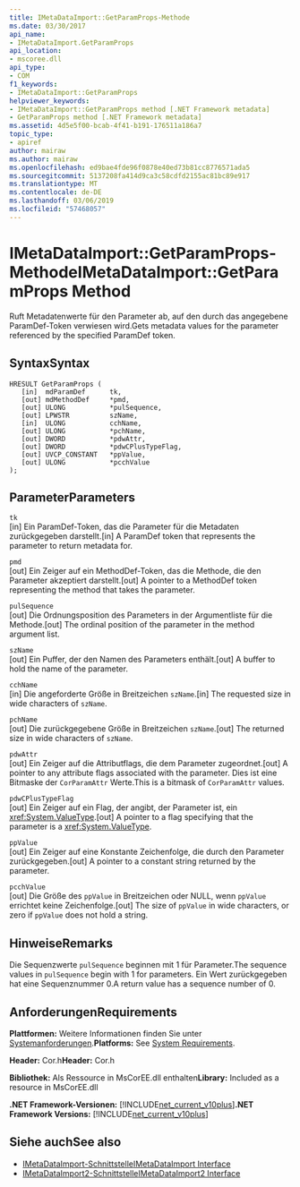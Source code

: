 ```yaml
---
title: IMetaDataImport::GetParamProps-Methode
ms.date: 03/30/2017
api_name:
- IMetaDataImport.GetParamProps
api_location:
- mscoree.dll
api_type:
- COM
f1_keywords:
- IMetaDataImport::GetParamProps
helpviewer_keywords:
- IMetaDataImport::GetParamProps method [.NET Framework metadata]
- GetParamProps method [.NET Framework metadata]
ms.assetid: 4d5e5f00-bcab-4f41-b191-176511a186a7
topic_type:
- apiref
author: mairaw
ms.author: mairaw
ms.openlocfilehash: ed9bae4fde96f0878e40ed73b81cc8776571ada5
ms.sourcegitcommit: 5137208fa414d9ca3c58cdfd2155ac81bc89e917
ms.translationtype: MT
ms.contentlocale: de-DE
ms.lasthandoff: 03/06/2019
ms.locfileid: "57468057"
---
```

# <a name="imetadataimportgetparamprops-method"></a><span data-ttu-id="90043-102">IMetaDataImport::GetParamProps-Methode</span><span class="sxs-lookup"><span data-stu-id="90043-102">IMetaDataImport::GetParamProps Method</span></span>
<span data-ttu-id="90043-103">Ruft Metadatenwerte für den Parameter ab, auf den durch das angegebene ParamDef-Token verwiesen wird.</span><span class="sxs-lookup"><span data-stu-id="90043-103">Gets metadata values for the parameter referenced by the specified ParamDef token.</span></span>  
  
## <a name="syntax"></a><span data-ttu-id="90043-104">Syntax</span><span class="sxs-lookup"><span data-stu-id="90043-104">Syntax</span></span>  
  
```  
HRESULT GetParamProps (  
   [in]  mdParamDef      tk,  
   [out] mdMethodDef     *pmd,  
   [out] ULONG           *pulSequence,  
   [out] LPWSTR          szName,  
   [in]  ULONG           cchName,  
   [out] ULONG           *pchName,  
   [out] DWORD           *pdwAttr,  
   [out] DWORD           *pdwCPlusTypeFlag,  
   [out] UVCP_CONSTANT   *ppValue,  
   [out] ULONG           *pcchValue  
);  
```  
  
## <a name="parameters"></a><span data-ttu-id="90043-105">Parameter</span><span class="sxs-lookup"><span data-stu-id="90043-105">Parameters</span></span>  
 `tk`  
 <span data-ttu-id="90043-106">[in] Ein ParamDef-Token, das die Parameter für die Metadaten zurückgegeben darstellt.</span><span class="sxs-lookup"><span data-stu-id="90043-106">[in] A ParamDef token that represents the parameter to return metadata for.</span></span>  
  
 `pmd`  
 <span data-ttu-id="90043-107">[out] Ein Zeiger auf ein MethodDef-Token, das die Methode, die den Parameter akzeptiert darstellt.</span><span class="sxs-lookup"><span data-stu-id="90043-107">[out] A pointer to a MethodDef token representing the method that takes the parameter.</span></span>  
  
 `pulSequence`  
 <span data-ttu-id="90043-108">[out] Die Ordnungsposition des Parameters in der Argumentliste für die Methode.</span><span class="sxs-lookup"><span data-stu-id="90043-108">[out] The ordinal position of the parameter in the method argument list.</span></span>  
  
 `szName`  
 <span data-ttu-id="90043-109">[out] Ein Puffer, der den Namen des Parameters enthält.</span><span class="sxs-lookup"><span data-stu-id="90043-109">[out] A buffer to hold the name of the parameter.</span></span>  
  
 `cchName`  
 <span data-ttu-id="90043-110">[in] Die angeforderte Größe in Breitzeichen `szName`.</span><span class="sxs-lookup"><span data-stu-id="90043-110">[in] The requested size in wide characters of `szName`.</span></span>  
  
 `pchName`  
 <span data-ttu-id="90043-111">[out] Die zurückgegebene Größe in Breitzeichen `szName`.</span><span class="sxs-lookup"><span data-stu-id="90043-111">[out] The returned size in wide characters of `szName`.</span></span>  
  
 `pdwAttr`  
 <span data-ttu-id="90043-112">[out] Ein Zeiger auf die Attributflags, die dem Parameter zugeordnet.</span><span class="sxs-lookup"><span data-stu-id="90043-112">[out] A pointer to any attribute flags associated with the parameter.</span></span> <span data-ttu-id="90043-113">Dies ist eine Bitmaske der `CorParamAttr` Werte.</span><span class="sxs-lookup"><span data-stu-id="90043-113">This is a bitmask of `CorParamAttr` values.</span></span>  
  
 `pdwCPlusTypeFlag`  
 <span data-ttu-id="90043-114">[out] Ein Zeiger auf ein Flag, der angibt, der Parameter ist, ein <xref:System.ValueType>.</span><span class="sxs-lookup"><span data-stu-id="90043-114">[out] A pointer to a flag specifying that the parameter is a <xref:System.ValueType>.</span></span>  
  
 `ppValue`  
 <span data-ttu-id="90043-115">[out] Ein Zeiger auf eine Konstante Zeichenfolge, die durch den Parameter zurückgegeben.</span><span class="sxs-lookup"><span data-stu-id="90043-115">[out] A pointer to a constant string returned by the parameter.</span></span>  
  
 `pcchValue`  
 <span data-ttu-id="90043-116">[out] Die Größe des `ppValue` in Breitzeichen oder NULL, wenn `ppValue` errichtet keine Zeichenfolge.</span><span class="sxs-lookup"><span data-stu-id="90043-116">[out] The size of `ppValue` in wide characters, or zero if `ppValue` does not hold a string.</span></span>  
  
## <a name="remarks"></a><span data-ttu-id="90043-117">Hinweise</span><span class="sxs-lookup"><span data-stu-id="90043-117">Remarks</span></span>

<span data-ttu-id="90043-118">Die Sequenzwerte `pulSequence` beginnen mit 1 für Parameter.</span><span class="sxs-lookup"><span data-stu-id="90043-118">The sequence values in `pulSequence` begin with 1 for parameters.</span></span> <span data-ttu-id="90043-119">Ein Wert zurückgegeben hat eine Sequenznummer 0.</span><span class="sxs-lookup"><span data-stu-id="90043-119">A return value has a sequence number of 0.</span></span>

## <a name="requirements"></a><span data-ttu-id="90043-120">Anforderungen</span><span class="sxs-lookup"><span data-stu-id="90043-120">Requirements</span></span>  
 <span data-ttu-id="90043-121">**Plattformen:** Weitere Informationen finden Sie unter [Systemanforderungen](../../../../docs/framework/get-started/system-requirements.md).</span><span class="sxs-lookup"><span data-stu-id="90043-121">**Platforms:** See [System Requirements](../../../../docs/framework/get-started/system-requirements.md).</span></span>  
  
 <span data-ttu-id="90043-122">**Header:** Cor.h</span><span class="sxs-lookup"><span data-stu-id="90043-122">**Header:** Cor.h</span></span>  
  
 <span data-ttu-id="90043-123">**Bibliothek:** Als Ressource in MsCorEE.dll enthalten</span><span class="sxs-lookup"><span data-stu-id="90043-123">**Library:** Included as a resource in MsCorEE.dll</span></span>  
  
 <span data-ttu-id="90043-124">**.NET Framework-Versionen:** [!INCLUDE[net_current_v10plus](../../../../includes/net-current-v10plus-md.md)]</span><span class="sxs-lookup"><span data-stu-id="90043-124">**.NET Framework Versions:** [!INCLUDE[net_current_v10plus](../../../../includes/net-current-v10plus-md.md)]</span></span>  
  
## <a name="see-also"></a><span data-ttu-id="90043-125">Siehe auch</span><span class="sxs-lookup"><span data-stu-id="90043-125">See also</span></span>
- [<span data-ttu-id="90043-126">IMetaDataImport-Schnittstelle</span><span class="sxs-lookup"><span data-stu-id="90043-126">IMetaDataImport Interface</span></span>](../../../../docs/framework/unmanaged-api/metadata/imetadataimport-interface.md)
- [<span data-ttu-id="90043-127">IMetaDataImport2-Schnittstelle</span><span class="sxs-lookup"><span data-stu-id="90043-127">IMetaDataImport2 Interface</span></span>](../../../../docs/framework/unmanaged-api/metadata/imetadataimport2-interface.md)
